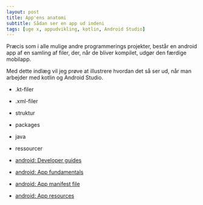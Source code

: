 ```yaml
---
layout: post
title: App'ens anatomi
subtitle: Sådan ser en app ud indeni
tags: [uge x, appudvikling, kotlin, Android Studio]
---
```


Præcis som i alle mulige andre programmerings projekter, består en android app af en samling af filer, der, når de bliver kompilet, udgør den færdige mobilapp.

Med dette indlæg vil jeg prøve at illustrere hvordan det så ser ud, når man arbejder med kotlin og Android Studio.



- .kt-filer
- .xml-filer
- struktur
- packages
- java
- ressourcer

- [android: Developer guides](https://developer.android.com/guide)
- [android: App fundamentals](https://developer.android.com/guide/components/fundamentals)
- [android: App manifest file](https://developer.android.com/guide/topics/manifest/manifest-intro)
- [android: App resources](https://developer.android.com/guide/topics/resources/providing-resources)
